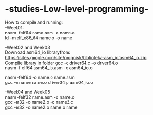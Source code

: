 # -studies-Low-level-programming-
How to compile and running:<br />
-Week01:<br />
nasm -felf64 name.asm -o name.o <br />
ld -m elf_x86_64  name.o -o name <br />

-Week02 and Week03<br />
Download asm64_io libraryfrom: https://sites.google.com/site/prognisk/biblioteka-asm_io/asm64_io.zip<br />
Compilie library in folder
gcc -c driver64.c -o driver64.o <br />
nasm -f elf64 asm64_io.asm -o asm64_io.o <br />

nasm -felf64 -o name.o name.asm  <br />
gcc -o name name.o driver64 p asm64_io.o <br />

-Week04 and Week05<br />
nasm -felf32 name.asm -o name.o<br />
gcc -m32 -o name2.o -c name2.c<br />
gcc -m32 -o name2.o name.o name <br />